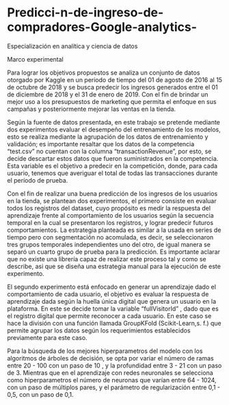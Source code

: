 # Predicci-n-de-ingreso-de-compradores-Google-analytics-
 Especialización en analítica y ciencia de datos
 
 Marco experimental

Para lograr los objetivos propuestos se analiza un conjunto de datos otorgado por Kaggle en un periodo de tiempo del 01 de
agosto de 2016 al 15 de octubre de 2018 y se busca predecir los ingresos
generados entre el 01 de diciembre de 2018 y el 31 de enero de 2019. Con el fin de brindar un mejor uso
a los presupuestos de marketing que permita el enfoque en sus campañas y posteriormente
mejorar las ventas en la tienda. 

Según la fuente de datos presentada, en este trabajo se pretende mediante dos
experimentos evaluar el desempeño del entrenamiento de los modelos, esto se
realiza mediante la agrupación de los datos de entrenamiento y validación; es
importante resaltar que los datos de la competencia “test.csv” no cuentan con
la columna “transactionRevenue”, por esto, se decide descartar estos datos que
fueron suministrados en la competencia. Esta 
variable es el objetivo a predecir en la competición, donde, para cada
usuario, tenemos que averiguar el total de todas las transacciones durante el
período de prueba.



Con el fin de realizar una buena predicción de los ingresos de los usuarios en la tienda,
se plantean dos experimentos, el primero consiste en evaluar todos los
registros del dataset, cuyo propósito es medir la respuesta del aprendizaje
frente al comportamiento de los usuarios según la secuencia temporal en la cual
se presentaron los registros, y lograr predecir futuros comportamientos. La
estrategia planteada es similar a la usada en series de tiempo pero con
segmentación no acomulada, es decir, se seleccionaron tres grupos temporales
independientes uno del otro, de igual manera se separó un cuarto grupo de
prueba para la predicción.  Es importante
aclarar que no existe una librería capaz de realizar este proceso tal y como se
describe, asi que se diseña una estrategia manual para la ejecución de este
experimento.



El segundo experimento está enfocado en generar un aprendizaje dado el comportamiento de
cada usuario, el objetivo es evaluar la respuesta de aprendizaje dada según la
huella única digital que genera un usuario en la plataforma. En este se decide
tomar la variable “fullVisitorId” , dado que es el registro digital que permite
reconocer a cada usuario. En este caso se hace la división con una función
llamada GroupKFold (Scikit-Learn,s. f.) que permite agrupar los datos según los requerimientos establecidos
previamente para este caso. 


Para la búsqueda de los mejores hiperparametros del modelo con los algoritmos de
árboles de decisión, se opta por variar el número de ramas entre 20 - 100 con
un paso de 10 , y la profundidad entre 3 - 21 con un paso de 3. Mientras que en
el aprendizaje con redes neuronales se selecciona  como hiperparametros el número de neuronas
que varían entre 64 - 1024, con un paso de múltiplos pares, y el parámetro de
regularización entre 0,1 - 0,5, con un paso de 0,1. 
